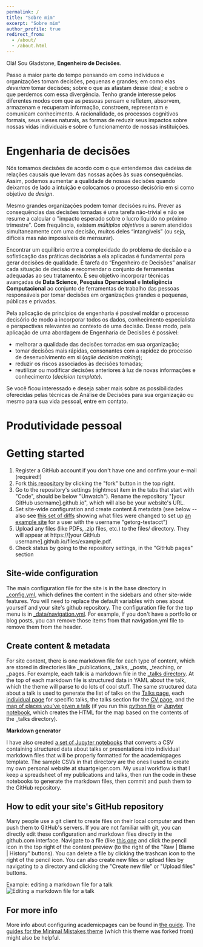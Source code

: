```yaml
---
permalink: /
title: "Sobre mim"
excerpt: "Sobre mim"
author_profile: true
redirect_from: 
  - /about/
  - /about.html
---
```

Olá! Sou Gladstone, **Engenheiro de Decisões**. 

Passo a maior parte do tempo pensando em como indivíduos e organizações tomam decisões, pequenas e grandes; em como elas *deveriam* tomar decisões; sobre o que as afastam desse ideal; e sobre o que perdemos com essa divergência. Tenho grande interesse pelos diferentes modos com que as pessoas pensam e refletem, absorvem, armazenam e recuperam informação, constroem, representam e comunicam conhecimento. A racionalidade, os processos cognitivos formais, seus vieses naturais, as formas de reduzir seus impactos sobre nossas vidas individuais e sobre o funcionamento de nossas instituições.

Engenharia de decisões
======
Nós tomamos decisões de acordo com o que entendemos das cadeias de relações causais que levam das nossas ações às suas consequências. Assim, podemos aumentar a qualidade de nossas decisões quando deixamos de lado a intuição e colocamos o processo decisório em si como objetivo de *design*. 

Mesmo grandes organizações podem tomar decisões ruins. Prever as consequências das decisões tomadas é uma tarefa não-trivial e não se resume a calcular o "impacto esperado sobre o lucro líquido no próximo trimestre". Com frequência, existem *múltiplos objetivos* a serem atendidos simultaneamente com uma decisão, muitos deles “intangíveis” (ou seja, difíceis mas não impossíveis de mensurar).

Encontrar um equilíbrio entre a complexidade do problema de decisão e a sofisticação das práticas decisórias a ela aplicadas é fundamental para gerar decisões de qualidade. É tarefa do “Engenheiro de Decisões” analisar cada situação de decisão e recomendar o conjunto de ferramentas adequadas ao seu tratamento. É seu objetivo incorporar técnicas avançadas de **Data Science**, **Pesquisa Operacional** e **Inteligência Computacional** ao conjunto de ferramentas de trabalho das pessoas responsáveis por tomar decisões em organizações grandes e pequenas, públicas e privadas.

Pela aplicação de princípios de engenharia é possível moldar o processo decisório de modo a incorporar todos os dados, conhecimento especialista e perspectivas relevantes ao contexto de uma decisão. Desse modo, pela aplicação de uma abordagem de Engenharia de Decisões é possível:

- melhorar a qualidade das decisões tomadas em sua organização;
- tomar decisões mais rápidas, consonantes com a rapidez do processo de desenvolvimento em si (*agile decision making*);
- reduzir os riscos associados às decisões tomadas;
- reutilizar ou modificar decisões anteriores à luz de novas informações e conhecimento (*decision template*).

Se você ficou interessado e deseja saber mais sobre as possibilidades oferecidas pelas técnicas de Análise de Decisões para sua organização ou mesmo para sua vida pessoal, entre em contato.

Produtividade pessoal
======


Getting started
======
1. Register a GitHub account if you don't have one and confirm your e-mail (required!)
1. Fork [this repository](https://github.com/academicpages/academicpages.github.io) by clicking the "fork" button in the top right. 
1. Go to the repository's settings (rightmost item in the tabs that start with "Code", should be below "Unwatch"). Rename the repository "[your GitHub username].github.io", which will also be your website's URL.
1. Set site-wide configuration and create content & metadata (see below -- also see [this set of diffs](http://archive.is/3TPas) showing what files were changed to set up [an example site](https://getorg-testacct.github.io) for a user with the username "getorg-testacct")
1. Upload any files (like PDFs, .zip files, etc.) to the files/ directory. They will appear at https://[your GitHub username].github.io/files/example.pdf.  
1. Check status by going to the repository settings, in the "GitHub pages" section

Site-wide configuration
------
The main configuration file for the site is in the base directory in [_config.yml](https://github.com/academicpages/academicpages.github.io/blob/master/_config.yml), which defines the content in the sidebars and other site-wide features. You will need to replace the default variables with ones about yourself and your site's github repository. The configuration file for the top menu is in [_data/navigation.yml](https://github.com/academicpages/academicpages.github.io/blob/master/_data/navigation.yml). For example, if you don't have a portfolio or blog posts, you can remove those items from that navigation.yml file to remove them from the header. 

Create content & metadata
------
For site content, there is one markdown file for each type of content, which are stored in directories like _publications, _talks, _posts, _teaching, or _pages. For example, each talk is a markdown file in the [_talks directory](https://github.com/academicpages/academicpages.github.io/tree/master/_talks). At the top of each markdown file is structured data in YAML about the talk, which the theme will parse to do lots of cool stuff. The same structured data about a talk is used to generate the list of talks on the [Talks page](https://academicpages.github.io/talks), each [individual page](https://academicpages.github.io/talks/2012-03-01-talk-1) for specific talks, the talks section for the [CV page](https://academicpages.github.io/cv), and the [map of places you've given a talk](https://academicpages.github.io/talkmap.html) (if you run this [python file](https://github.com/academicpages/academicpages.github.io/blob/master/talkmap.py) or [Jupyter notebook](https://github.com/academicpages/academicpages.github.io/blob/master/talkmap.ipynb), which creates the HTML for the map based on the contents of the _talks directory).

**Markdown generator**

I have also created [a set of Jupyter notebooks](https://github.com/academicpages/academicpages.github.io/tree/master/markdown_generator
) that converts a CSV containing structured data about talks or presentations into individual markdown files that will be properly formatted for the academicpages template. The sample CSVs in that directory are the ones I used to create my own personal website at stuartgeiger.com. My usual workflow is that I keep a spreadsheet of my publications and talks, then run the code in these notebooks to generate the markdown files, then commit and push them to the GitHub repository.

How to edit your site's GitHub repository
------
Many people use a git client to create files on their local computer and then push them to GitHub's servers. If you are not familiar with git, you can directly edit these configuration and markdown files directly in the github.com interface. Navigate to a file (like [this one](https://github.com/academicpages/academicpages.github.io/blob/master/_talks/2012-03-01-talk-1.md) and click the pencil icon in the top right of the content preview (to the right of the "Raw | Blame | History" buttons). You can delete a file by clicking the trashcan icon to the right of the pencil icon. You can also create new files or upload files by navigating to a directory and clicking the "Create new file" or "Upload files" buttons. 

Example: editing a markdown file for a talk
![Editing a markdown file for a talk](/images/editing-talk.png)

For more info
------
More info about configuring academicpages can be found in [the guide](https://academicpages.github.io/markdown/). The [guides for the Minimal Mistakes theme](https://mmistakes.github.io/minimal-mistakes/docs/configuration/) (which this theme was forked from) might also be helpful.

